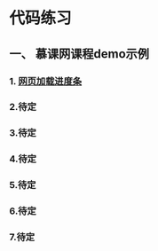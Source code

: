 # 代码练习
## 一、 慕课网课程demo示例
### 1. [网页加载进度条](http://wangyongjie.top/demo/网页加载进度条/css动画.html)
### 2.待定
### 3.待定
### 4.待定
### 5.待定
### 6.待定
### 7.待定

